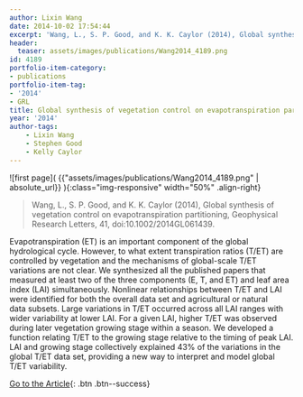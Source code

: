 ```yaml
---
author: Lixin Wang
date: 2014-10-02 17:54:44
excerpt: 'Wang, L., S. P. Good, and K. K. Caylor (2014), Global synthesis of vegetation control on evapotranspiration partitioning, Geophysical Research Letters, 41, doi:10.1002/ 2014GL061439.'
header:
  teaser: assets/images/publications/Wang2014_4189.png
id: 4189
portfolio-item-category:
- publications
portfolio-item-tag:
- '2014'
- GRL
title: Global synthesis of vegetation control on evapotranspiration partitioning
year: '2014'
author-tags:
    - Lixin Wang
    - Stephen Good
    - Kelly Caylor
---
```


![first page]( {{"assets/images/publications/Wang2014_4189.png" | absolute_url}} ){:class="img-responsive" width="50%" .align-right}

> Wang, L., S. P. Good, and K. K. Caylor (2014), Global synthesis of vegetation control on evapotranspiration partitioning, Geophysical Research Letters, 41, doi:10.1002/2014GL061439.


Evapotranspiration (ET) is an important component of the global hydrological cycle. However, to what extent transpiration ratios (T/ET) are controlled by vegetation and the mechanisms of global-scale T/ET variations are not clear. We synthesized all the published papers that measured at least two of the three components (E, T, and ET) and leaf area index (LAI) simultaneously. Nonlinear relationships between T/ET and LAI were identified for both the overall data set and agricultural or natural data subsets. Large variations in T/ET occurred across all LAI ranges with wider variability at lower LAI. For a given LAI, higher T/ET was observed during later vegetation growing stage within a season. We developed a function relating T/ET to the growing stage relative to the timing of peak LAI. LAI and growing stage collectively explained 43% of the variations in the global T/ET data set, providing a new way to interpret and model global T/ET variability.


[Go to the Article](http://onlinelibrary.wiley.com/enhanced/doi/10.1002/2014GL061439/){: .btn .btn--success}